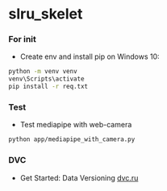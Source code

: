 # slru_skelet

### For init
- Create env and install pip on Windows 10:
```bash
python -m venv venv
venv\Scripts\activate
pip install -r req.txt
```
### Test
- Test mediapipe with web-camera
```bash
python app/mediapipe_with_camera.py
```
### DVC
- Get Started: Data Versioning [dvc.ru](https://dvc.org/doc/start/data-and-model-versioning)

